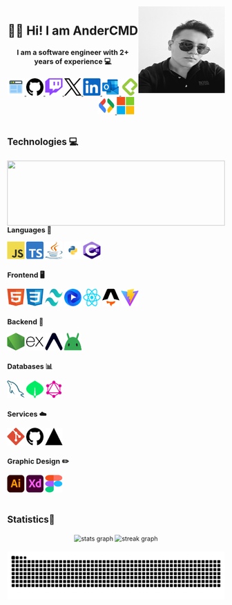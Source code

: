 <!-- <img align="right" height="200" src="https://avatars.githubusercontent.com/u/107501858?v=4"  /> -->
<img align="right" height="200" width="200" src="./Images/Ander.jpg">

###

<h1 align="center">👋🏻 Hi! I am AnderCMD</h1>
<h3 align="center">I am a software engineer with 2+ years of experience 💻</h3>

###

<div align="center">
  <a href="#" target="_blank">
    <img src="./Icons/icons8-web-48.png" width="40" height="40" alt="Portfolio Icon"  />
  </a>
  <a href="https://github.com/AnderCMD" target="_blank">
    <img src="./Icons/github.svg" width="40" height="40" alt="Github Logo"  />
  </a>
  <a href="https://www.twitch.tv/andercmds" target="_blank">
    <img src="./Icons/twitch.svg" width="40" height="40" alt="Twitch Logo"  />
  </a>
  <a href="https://twitter.com/AnderCMDs" target="_blank">
    <img src="./Icons/x.svg" width="40" height="40" alt="X Logo"  />
  </a>
  <a href="https://www.linkedin.com/in/andercmd/" target="_blank">
    <img src="./Icons/linkedin.svg" width="40" height="40" alt="LinkedIn Logo"  />
  </a>
  <a href="mailto:andercmd@outlook.com" target="_blank">
    <img src="./Icons/outlook.svg" width="40" height="40" alt="Correo Icon"  />
  </a>
  <a href="https://platzi.com/p/AnderCMD/" target="_blank">
    <img src="./Icons/platzi.svg" width="40" height="40" alt="Platzi Logo"  />
  </a>
  <a href="https://developers.google.com/profile/u/AnderCMD" target="_blank">
    <img src="./Icons/gdsc.svg" width="40" height="40" alt="Google Dev Logo"  />
  </a>
  <a href="https://learn.microsoft.com/es-es/users/andercmd/" target="_blank">
    <img src="./Icons/microsoft.svg" width="40" height="40" alt="Microsoft Learn Logo"  />
  </a>
</div>

<br clear="both">

<h2 align="left">Technologies 💻</h2>

###

<img align="left" height="150" width="100%" src="https://miro.medium.com/v2/resize:fit:1358/1*xZrSvUrS-6zQQBfevGed2w.gif" />

###

<h3>Languages 📖</h3>
<div align"center">
  <img src="./Icons/javascript.svg" height="40" width="40" alt="Logo Javascript" />
  <img src="./Icons/typescript.svg" height="40" width="40" alt="Logo Typescript" />
  <img src="./Icons/java.svg" height="40" width="40" alt="Logo Java" />
  <img src="./Icons/python.svg" height="40" width="40" alt="Logo Python" />
  <img src="./Icons/csharp.svg" height="40" width="40" alt="Logo C#" />
</div>

<h3>Frontend 🖥️</h3>
<div align="left">
  <img src="./Icons/html5.svg" height="40" width="40" alt="Logo HTML" />
  <img src="./Icons/css.svg" height="40" width="40" alt="Logo CSS" />
  <img src="./Icons/tailwindcss.svg" height="40" width="40" alt="Logo TailwindCSS" />
  <img src="./Icons/flowbite.svg" height="40" width="40" alt="Logo Flowbite" />
  <img src="./Icons/react.svg" height="40" width="40" alt="Logo React" />
  <img src="./Icons/astro.svg" height="40" width="40" alt="Logo Astro" />
  <img src="./Icons/vitejs.svg" height="40" width="40" alt="Logo ViteJS" />
</div>

<h3>Backend 🧠</h3>
<div align"center">
  <img src="./Icons/nodejs.svg" height="40" width="40" alt="Logo NodeJS" />
  <img src="./Icons/expressjs.svg" height="40" width="40" alt="Logo ExpressJS" />
  <img src="./Icons/expo.svg" height="40" width="40" alt="Logo Expo" />
  <img src="./Icons/android-icon.svg" height="40" width="40" alt="Logo Android Icon" />
</div>

<h3>Databases 📊</h3>
<div align"center">
  <img src="./Icons/mysql.svg" height="40" width="40" alt="Logo MySQL" />
  <img src="./Icons/mongodb.svg" height="40" width="40" alt="Logo MongoDB" />
  <img src="./Icons/graphql.svg" height="40" width="40" alt="Logo Graphql" />
</div>

<h3>Services ☁️</h3>
<div align"center">
  <img src="./Icons/git.svg" height="40" width="40" alt="Logo " />
  <img src="./Icons/github.svg" height="40" width="40" alt="Logo " />
  <img src="./Icons/vercel.svg" height="40" width="40" alt="Logo " />
</div>

<h3>Graphic Design ✏️</h3>
<div align"center">
  <img src="./Icons/illustrator.svg" height="40" width="40" alt="Logo " />
  <img src="./Icons/adobe-xd.svg" height="40" width="40" alt="Logo " />
  <img src="./Icons/figma.svg" height="40" width="40" alt="Logo " />
</div>


<br clear="both">

<h2 align="left">Statistics🏅</h2>

###

<div align="center">
  <img src="https://github-readme-stats.vercel.app/api?username=AnderCMD&hide_title=false&hide_rank=false&show_icons=true&include_all_commits=true&count_private=true&disable_animations=false&theme=highcontrast&locale=en&hide_border=false&order=1" height="150" alt="stats graph"  />
  <img src="https://streak-stats.demolab.com?user=AnderCMD&locale=en&mode=daily&theme=highcontrast&hide_border=false&border_radius=5&order=3" height="150" alt="streak graph"  />
</div>

###

<img src="https://raw.githubusercontent.com/AnderCMD/AnderCMD/output/snake.svg" alt="Snake animation" />

###
